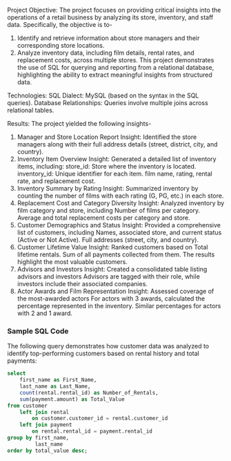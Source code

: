Project Objective:
The project focuses on providing critical insights into the operations of a retail business by analyzing its store, inventory, and staff data. Specifically, the objective is to-

1. Identify and retrieve information about store managers and their corresponding store locations.
2. Analyze inventory data, including film details, rental rates, and replacement costs, across multiple stores.
This project demonstrates the use of SQL for querying and reporting from a relational database, highlighting the ability to extract meaningful insights from structured data.

Technologies:
SQL Dialect: MySQL (based on the syntax in the SQL queries).
Database Relationships: Queries involve multiple joins across relational tables.

Results:
The project yielded the following insights-
1. Manager and Store Location Report
Insight: Identified the store managers along with their full address details (street, district, city, and country). 
2. Inventory Item Overview
Insight: Generated a detailed list of inventory items, including:
store_id: Store where the inventory is located.
inventory_id: Unique identifier for each item.
film name, rating, rental rate, and replacement cost. 
3. Inventory Summary by Rating
Insight: Summarized inventory by counting the number of films with each rating (G, PG, etc.) in each store. 
4. Replacement Cost and Category Diversity
Insight: Analyzed inventory by film category and store, including
Number of films per category.
Average and total replacement costs per category and store.
5. Customer Demographics and Status
Insight: Provided a comprehensive list of customers, including
Names, associated store, and current status (Active or Not Active).
Full addresses (street, city, and country). 
6. Customer Lifetime Value
Insight: Ranked customers based on
Total lifetime rentals.
Sum of all payments collected from them. The results highlight the most valuable customers.
7. Advisors and Investors
Insight: Created a consolidated table listing advisors and investors
Advisors are tagged with their role, while investors include their associated companies. 
8. Actor Awards and Film Representation
Insight: Assessed coverage of the most-awarded actors
For actors with 3 awards, calculated the percentage represented in the inventory.
Similar percentages for actors with 2 and 1 award. 

### Sample SQL Code
The following query demonstrates how customer data was analyzed to identify top-performing customers based on rental history and total payments:

```sql
select
    first_name as First_Name,
    last_name as Last_Name,
    count(rental.rental_id) as Number_of_Rentals,
    sum(payment.amount) as Total_Value
from customer
    left join rental
        on customer.customer_id = rental.customer_id
    left join payment
        on rental.rental_id = payment.rental_id
group by first_name,
         last_name
order by total_value desc;

